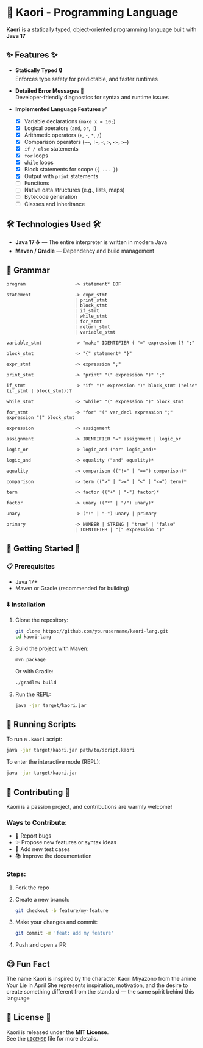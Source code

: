 # 🎻 Kaori - Programming Language

**Kaori** is a statically typed, object-oriented programming language built with **Java 17**



## ✨ Features ✨

- **Statically Typed 🔒**  
  Enforces type safety for predictable, and faster runtimes

- **Detailed Error Messages 🎯**  
  Developer-friendly diagnostics for syntax and runtime issues

- **Implemented Language Features ✅**

  - [x] Variable declarations (`make x = 10;`)
  - [x] Logical operators (`and`, `or`, `!`)
  - [x] Arithmetic operators (`+`, `-`, `*`, `/`)
  - [x] Comparison operators (`==`, `!=`, `<`, `>`, `<=`, `>=`)
  - [x] `if / else` statements
  - [x] `for` loops
  - [x] `while` loops
  - [x] Block statements for scope (`{ ... }`)
  - [x] Output with `print` statements
  - [ ] Functions
  - [ ] Native data structures (e.g., lists, maps)
  - [ ] Bytecode generation
  - [ ] Classes and inheritance
  
## 🛠️ Technologies Used 🛠️

- **Java 17 ☕** — The entire interpreter is written in modern Java
- **Maven / Gradle** — Dependency and build management



## 📜 Grammar

```text
program                  -> statement* EOF

statement                -> expr_stmt
                         | print_stmt
                         | block_stmt
                         | if_stmt
                         | while_stmt
                         | for_stmt
                         | return_stmt
                         | variable_stmt                

variable_stmt            -> "make" IDENTIFIER ( "=" expression )? ";"

block_stmt               -> "{" statement* "}"

expr_stmt                -> expression ";"

print_stmt               -> "print" "(" expression ")" ";"

if_stmt                  -> "if" "(" expression ")" block_stmt ("else" (if_stmt | block_stmt))?

while_stmt               -> "while" "(" expression ")" block_stmt

for_stmt                 -> "for" "(" var_decl expression ";" expression ")" block_stmt

expression               -> assignment

assignment               -> IDENTIFIER "=" assignment | logic_or

logic_or                 -> logic_and ("or" logic_and)*

logic_and                -> equality ("and" equality)*

equality                 -> comparison (("!=" | "==") comparison)*

comparison               -> term ((">" | ">=" | "<" | "<=") term)*

term                     -> factor (("+" | "-") factor)*

factor                   -> unary (("*" | "/") unary)*

unary                    -> ("!" | "-") unary | primary

primary                  -> NUMBER | STRING | "true" | "false"
                         | IDENTIFIER | "(" expression ")"
```



## 🚀 Getting Started 🚀

### 📋 Prerequisites

- Java 17+
- Maven or Gradle (recommended for building)

### ⬇️ Installation

1. Clone the repository:

    ```bash
    git clone https://github.com/yourusername/kaori-lang.git
    cd kaori-lang
    ```

2. Build the project with Maven:

    ```bash
    mvn package
    ```

    Or with Gradle:

    ```bash
    ./gradlew build
    ```

3. Run the REPL:

    ```bash
    java -jar target/kaori.jar
    ```



## 🧪 Running Scripts

To run a `.kaori` script:

```bash
java -jar target/kaori.jar path/to/script.kaori
```

To enter the interactive mode (REPL):

```bash
java -jar target/kaori.jar
```


## 🤝 Contributing 🤝

Kaori is a passion project, and contributions are warmly welcome!

### Ways to Contribute:

- 🚨 Report bugs  
- ✨ Propose new features or syntax ideas  
- 🧪 Add new test cases  
- 📚 Improve the documentation  

### Steps:

1. Fork the repo  
2. Create a new branch:

    ```bash
    git checkout -b feature/my-feature
    ```

3. Make your changes and commit:

    ```bash
    git commit -m 'feat: add my feature'
    ```

4. Push and open a PR



## 😊 Fun Fact

The name Kaori is inspired by the character Kaori Miyazono from the anime Your Lie in April
She represents inspiration, motivation, and the desire to create something different from the standard — the same spirit behind this language



## 📄 License 📄

Kaori is released under the **MIT License**.  
See the [`LICENSE`](LICENSE) file for more details.



